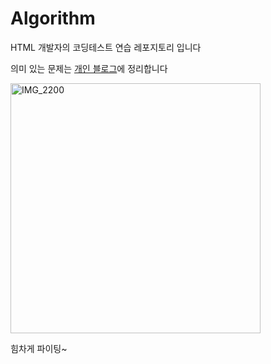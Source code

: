 # Algorithm

HTML 개발자의 코딩테스트 연습 레포지토리 입니다

의미 있는 문제는 [개인 블로그](https://clice.tistory.com/category/CS/%EC%BD%94%ED%85%8C%20%EB%AC%B8%EC%A0%9C%ED%92%80%EC%9D%B4)에 정리합니다

<img src="https://github.com/clicelee/Algorithm/assets/131771046/2685d8d7-266f-495a-8bc8-5ee16e3cad1f" alt="IMG_2200" width="400" >

힘차게 파이팅~
